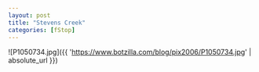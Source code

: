 ```yaml
---
layout: post
title: "Stevens Creek"
categories: [fStop]
---
```



![P1050734.jpg]({{ 'https://www.botzilla.com/blog/pix2006/P1050734.jpg' | absolute_url }})


